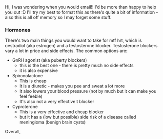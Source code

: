 Hi, I was wondering when you would email!! I'd be more than happy to help you out :D I'll try my best to format this as there's quite a bit of information - also this is all off memory so I may forget some stuff.
### Hormones
There's two main things you would want to take for mtf hrt, which is oestradiol (aka estrogen) and a testosterone blocker. Testosterone blockers vary a lot in price and side effects. The common options are:
- GnRH agonist (aka puberty blockers)
	- this is the best one - there is pretty much no side effects
	- it is also expensive
- Spironolactone
	- This is cheap
	- It is a diuretic - makes you pee and sweat a lot more
	- It also lowers your blood pressure (not by much but it can make you feel feeble)
	- It's also not a very effective t blocker
- Cyproterone
	- This is a very effective and cheap blocker
	- but it has a (low but possible) side risk of a disease called meningioma (benign brain cysts)

Overall, 